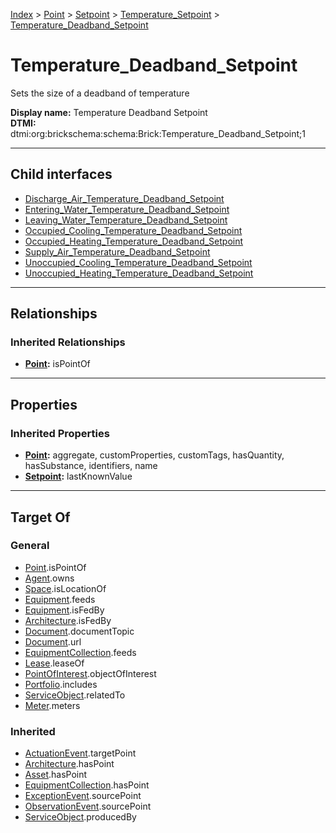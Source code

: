 [Index](../../../../index.md) > [Point](../../../Point.md) > [Setpoint](../../Setpoint.md) > [Temperature_Setpoint](../Temperature_Setpoint.md) > [Temperature_Deadband_Setpoint](#)
# Temperature_Deadband_Setpoint

Sets the size of a deadband of temperature


**Display name:** Temperature Deadband Setpoint<br />
**DTMI:** dtmi:org:brickschema:schema:Brick:Temperature_Deadband_Setpoint;1

---

## Child interfaces
* [Discharge_Air_Temperature_Deadband_Setpoint](../Air-/Discharge-/Discharge_Air_Temperature_Deadband_Setpoint/Discharge_Air_Temperature_Deadband_Setpoint.md)
* [Entering_Water_Temperature_Deadband_Setpoint](../Water-/Entering-/Entering_Water_Temperature_Deadband_Setpoint.md)
* [Leaving_Water_Temperature_Deadband_Setpoint](../Water-/Leaving-/Leaving_Water_Temperature_Deadband_Setpoint.md)
* [Occupied_Cooling_Temperature_Deadband_Setpoint](Occupied_Cooling-.md)
* [Occupied_Heating_Temperature_Deadband_Setpoint](Occupied_Heating-.md)
* [Supply_Air_Temperature_Deadband_Setpoint](Supply_Air-/Supply_Air_Temperature_Deadband_Setpoint.md)
* [Unoccupied_Cooling_Temperature_Deadband_Setpoint](Unoccupied_Cooling-.md)
* [Unoccupied_Heating_Temperature_Deadband_Setpoint](Unoccupied_Heating-.md)

---

## Relationships

### Inherited Relationships
* **[Point](../../../Point.md):** isPointOf

---

## Properties

### Inherited Properties
* **[Point](../../../Point.md):** aggregate, customProperties, customTags, hasQuantity, hasSubstance, identifiers, name
* **[Setpoint](../../Setpoint.md):** lastKnownValue

---

## Target Of
### General
* [Point](../../../Point.md).isPointOf
* [Agent](../../../../Agent/Agent.md).owns
* [Space](../../../../Space/Space.md).isLocationOf
* [Equipment](../../../../Asset/Equipment/Equipment.md).feeds
* [Equipment](../../../../Asset/Equipment/Equipment.md).isFedBy
* [Architecture](../../../../Space/Architecture/Architecture.md).isFedBy
* [Document](../../../../Information/Document/Document.md).documentTopic
* [Document](../../../../Information/Document/Document.md).url
* [EquipmentCollection](../../../../Collection/Equipment-.md).feeds
* [Lease](../../../../Event/Lease.md).leaseOf
* [PointOfInterest](../../../../Information/PointOfInterest.md).objectOfInterest
* [Portfolio](../../../../Collection/Portfolio.md).includes
* [ServiceObject](../../../../Information/ServiceObject/ServiceObject.md).relatedTo
* [Meter](../../../../Asset/Equipment/Meter/Meter.md).meters
### Inherited
* [ActuationEvent](../../../../Event/Point-/ActuationEvent.md).targetPoint
* [Architecture](../../../../Space/Architecture/Architecture.md).hasPoint
* [Asset](../../../../Asset/Asset.md).hasPoint
* [EquipmentCollection](../../../../Collection/Equipment-.md).hasPoint
* [ExceptionEvent](../../../../Event/Point-/ExceptionEvent.md).sourcePoint
* [ObservationEvent](../../../../Event/Point-/ObservationEvent.md).sourcePoint
* [ServiceObject](../../../../Information/ServiceObject/ServiceObject.md).producedBy
